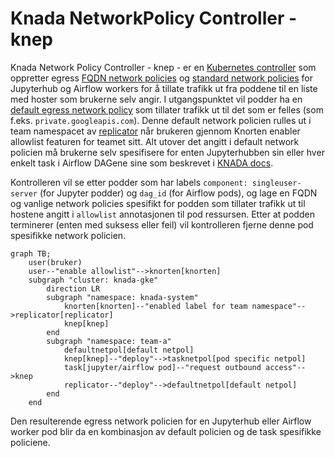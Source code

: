 # Knada NetworkPolicy Controller - knep
Knada Network Policy Controller - knep - er en [Kubernetes controller](https://kubernetes.io/docs/concepts/architecture/controller) som oppretter egress [FQDN network policies](https://github.com/GoogleCloudPlatform/gke-fqdnnetworkpolicies-golang) og [standard network policies](https://kubernetes.io/docs/concepts/services-networking/network-policies/) for Jupyterhub og Airflow workers for å tillate trafikk ut fra poddene til en liste med hoster som brukerne selv angir. I utgangspunktet vil podder ha en [default egress network policy](https://github.com/nais/knada-gcp/blob/main/templates/team/team-netpols.yaml#L23-L46) som tillater trafikk ut til det som er felles (som f.eks. `private.googleapis.com`). Denne default network policien rulles ut i team namespacet av [replicator](https://github.com/nais/replicator) når brukeren gjennom Knorten enabler allowlist featuren for teamet sitt. Alt utover det angitt i default network policien må brukerne selv spesifisere for enten Jupyterhubben sin eller hver enkelt task i Airflow DAGene sine som beskrevet i [KNADA docs](https://docs.knada.io/analyse/airflow/knada-airflow/#trafikk-fra-airflow-workere).

Kontrolleren vil se etter podder som har labels `component: singleuser-server` (for Jupyter podder) og `dag_id` (for Airflow pods), og lage en FQDN og vanlige network policies spesifikt for podden som tillater trafikk ut til hostene angitt i `allowlist` annotasjonen til pod ressursen. Etter at podden terminerer (enten med suksess eller feil) vil kontrolleren fjerne denne pod spesifikke network policien.

```mermaid
graph TB;
    user(bruker)
    user--"enable allowlist"-->knorten[knorten]
    subgraph "cluster: knada-gke"
        direction LR
        subgraph "namespace: knada-system"
            knorten[knorten]--"enabled label for team namespace"-->replicator[replicator]
            knep[knep]
        end
        subgraph "namespace: team-a"
            defaultnetpol[default netpol]
            knep[knep]--"deploy"-->tasknetpol[pod specific netpol]
            task[jupyter/airflow pod]--"request outbound access"-->knep
            replicator--"deploy"-->defaultnetpol[default netpol]
        end
    end
```

Den resulterende egress network policien for en Jupyterhub eller Airflow worker pod blir da en kombinasjon av default policien og de task spesifikke policiene.

